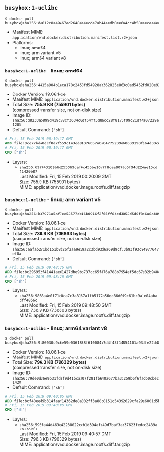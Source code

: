 ## `busybox:1-uclibc`

```console
$ docker pull busybox@sha256:de612c8a49467ed26484e4ecde7ab44aedb0ee6a4cc4b58eaecea4ea90ca1c9c
```

-	Manifest MIME: `application/vnd.docker.distribution.manifest.list.v2+json`
-	Platforms:
	-	linux; amd64
	-	linux; arm variant v5
	-	linux; arm64 variant v8

### `busybox:1-uclibc` - linux; amd64

```console
$ docker pull busybox@sha256:4415a904b1aca178c2450fd54928ab362825e863c0ad5452fd020e92f7a6a47e
```

-	Docker Version: 18.06.1-ce
-	Manifest MIME: `application/vnd.docker.distribution.manifest.v2+json`
-	Total Size: **755.9 KB (755901 bytes)**  
	(compressed transfer size, not on-disk size)
-	Image ID: `sha256:d8233ab899d419c58cf3634c0df54ff5d8acc28f8173f09c21df4a07229e1205`
-	Default Command: `["sh"]`

```dockerfile
# Fri, 15 Feb 2019 00:19:37 GMT
ADD file:9ce77bda0ecf8a7f559c143ea91876057a8684775239a68639198fe64d38ca0c in / 
# Fri, 15 Feb 2019 00:19:37 GMT
CMD ["sh"]
```

-	Layers:
	-	`sha256:697743189b6d255069caf6c455be10c7f8cae8076c6f94d224ae15cd41420e87`  
		Last Modified: Fri, 15 Feb 2019 00:20:09 GMT  
		Size: 755.9 KB (755901 bytes)  
		MIME: application/vnd.docker.image.rootfs.diff.tar.gzip

### `busybox:1-uclibc` - linux; arm variant v5

```console
$ docker pull busybox@sha256:b37971a5af7cc52577de16b0916f2f65ff84ed3852d5d0f3e6a8ab89b443eedb
```

-	Docker Version: 18.06.1-ce
-	Manifest MIME: `application/vnd.docker.distribution.manifest.v2+json`
-	Total Size: **736.9 KB (736863 bytes)**  
	(compressed transfer size, not on-disk size)
-	Image ID: `sha256:aafab271bd151b8d26f2aa9e59a2c3bd93d6a69d9cf73b93f93c94977647ef8a`
-	Default Command: `["sh"]`

```dockerfile
# Fri, 15 Feb 2019 09:48:26 GMT
ADD file:bc296952f41441aed1427dbe9bb737cc65f876a788b7954ef5dc67e32b940cc4 in / 
# Fri, 15 Feb 2019 09:48:26 GMT
CMD ["sh"]
```

-	Layers:
	-	`sha256:9868a4e0f71c0ca7c3a8157a1fb5172b56ec86d099c61bc9a1e04abadff4856c`  
		Last Modified: Fri, 15 Feb 2019 09:48:50 GMT  
		Size: 736.9 KB (736863 bytes)  
		MIME: application/vnd.docker.image.rootfs.diff.tar.gzip

### `busybox:1-uclibc` - linux; arm64 variant v8

```console
$ docker pull busybox@sha256:9186030c9c6e59e0361838f610084b7d4f43f14854101a93dfe22d48f0e0dbf0
```

-	Docker Version: 18.06.1-ce
-	Manifest MIME: `application/vnd.docker.distribution.manifest.v2+json`
-	Total Size: **796.3 KB (796329 bytes)**  
	(compressed transfer size, not on-disk size)
-	Image ID: `sha256:79de0d36e9b31fd9f9d41bcaa07f281fb640a677ba31259b6f6facb0cbec1428`
-	Default Command: `["sh"]`

```dockerfile
# Fri, 15 Feb 2019 09:40:05 GMT
ADD file:bcf48eed9b314faaf14362de8a002ff3a88c8151c54392629cfa29e6001d5b2a in / 
# Fri, 15 Feb 2019 09:40:06 GMT
CMD ["sh"]
```

-	Layers:
	-	`sha256:596fa44d463e42238022ccb1d394afe49d7baf3ab37623fedcc2489a26178ef1`  
		Last Modified: Fri, 15 Feb 2019 09:40:57 GMT  
		Size: 796.3 KB (796329 bytes)  
		MIME: application/vnd.docker.image.rootfs.diff.tar.gzip
